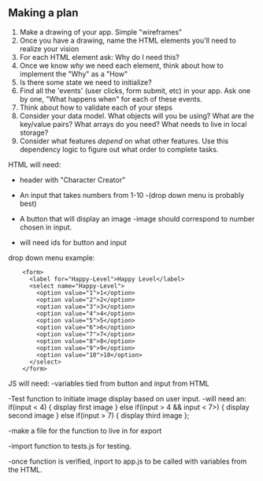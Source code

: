 ## Making a plan
1) Make a drawing of your app. Simple "wireframes"
2) Once you have a drawing, name the HTML elements you'll need to realize your vision
3) For each HTML element ask: Why do I need this?
4) Once we know _why_ we need each element, think about how to implement the "Why" as a "How"
5) Is there some state we need to initialize?
6) Find all the 'events' (user clicks, form submit, etc) in your app. Ask one by one, "What happens when" for each of these events.
7) Think about how to validate each of your steps
8) Consider your data model. What objects will you be using? What are the key/value pairs? What arrays do you need? What needs to live in local storage?
9) Consider what features _depend_ on what other features. Use this dependency logic to figure out what order to complete tasks.



HTML will need:
- header with "Character Creator"
- An input that takes numbers from 1-10
    -(drop down menu is probably best)
- A button that will display an image
    -image should correspond to number chosen in input.

- will need ids for button and input

drop down menu example: 

        <form>
          <label for="Happy-Level">Happy Level</label>
          <select name="Happy-Level">
            <option value="1">1</option>
            <option value="2">2</option>
            <option value="3">3</option>
            <option value="4">4</option>
            <option value="5">5</option>
            <option value="6">6</option>
            <option value="7">7</option>
            <option value="8">8</option>
            <option value="9">9</option>
            <option value="10">10</option>
          </select>
        </form>


JS will need:
-variables tied from button and input from HTML

-Test function to initiate image display based on user input.
    -will need an: if(input < 4) {
        display first image
    } else if(input > 4 && input < 7>) {
        display second image
    } else if(input > 7) {
        display third image
    };

-make a file for the function to live in for export

-import function to tests.js for testing.

-once function is verified, inport to app.js to be called with variables from the HTML.
